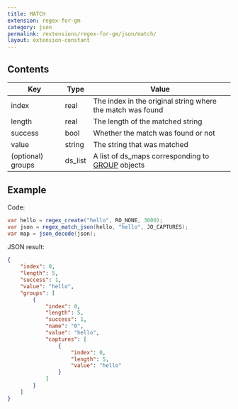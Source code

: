 ```yaml
---
title: MATCH
extension: regex-for-gm
category: json
permalink: /extensions/regex-for-gm/json/match/
layout: extension-constant
---
```


## Contents ##

| Key | Type | Value |
| --- | --- | --- |
| index | real | The index in the original string where the match was found |
| length | real | The length of the matched string |
| success | bool | Whether the match was found or not |
| value | string | The string that was matched |
| (optional) groups | ds_list | A list of ds_maps corresponding to [GROUP]({{site.baseurl}}/extensions/{{page.extension}}/json/group) objects |

## Example ##

Code:
```cs
var hello = regex_create("hello", RO_NONE, 3000);
var json = regex_match_json(hello, "hello", JO_CAPTURES);
var map = json_decode(json);
```

JSON result:
```json
{
    "index": 0,
    "length": 5,
    "success": 1,
    "value": "hello",
    "groups": [
        {
            "index": 0,
            "length": 5,
            "success": 1,
            "name": "0",
            "value": "hello",
            "captures": [
                {
                    "index": 0,
                    "length": 5,
                    "value": "hello"
                }
            ]
        }
    ]
}
```